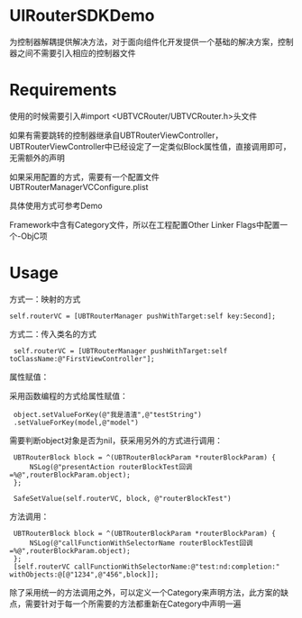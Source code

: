 # UIRouterSDKDemo
为控制器解耦提供解决方法，对于面向组件化开发提供一个基础的解决方案，控制器之间不需要引入相应的控制器文件

# Requirements

使用的时候需要引入#import <UBTVCRouter/UBTVCRouter.h>头文件

如果有需要跳转的控制器继承自UBTRouterViewController，UBTRouterViewController中已经设定了一定类似Block属性值，直接调用即可，无需额外的声明

如果采用配置的方式，需要有一个配置文件UBTRouterManagerVCConfigure.plist

具体使用方式可参考Demo

Framework中含有Category文件，所以在工程配置Other Linker Flags中配置一个-ObjC项
# Usage

方式一：映射的方式
    
    self.routerVC = [UBTRouterManager pushWithTarget:self key:Second];
    
方式二：传入类名的方式
     
     self.routerVC = [UBTRouterManager pushWithTarget:self toClassName:@"FirstViewController"];

 属性赋值：
 
 采用函数编程的方式给属性赋值：
 
     object.setValueForKey(@"我是渣渣",@"testString")
     .setValueForKey(model,@"model")
     
 需要判断object对象是否为nil，获采用另外的方式进行调用：
     
     UBTRouterBlock block = ^(UBTRouterBlockParam *routerBlockParam) {
         NSLog(@"presentAction routerBlockTest回调=%@",routerBlockParam.object);
     };
     
     SafeSetValue(self.routerVC, block, @"routerBlockTest")

 方法调用：
 
     UBTRouterBlock block = ^(UBTRouterBlockParam *routerBlockParam) {
         NSLog(@"callFunctionWithSelectorName routerBlockTest回调=%@",routerBlockParam.object);
     };
     [self.routerVC callFunctionWithSelectorName:@"test:nd:completion:" withObjects:@[@"1234",@"456",block]];
     
 除了采用统一的方法调用之外，可以定义一个Category来声明方法，此方案的缺点，需要针对于每一个所需要的方法都重新在Category中声明一遍

